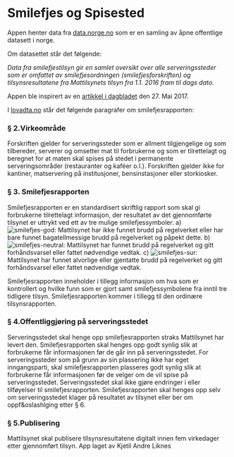 # Smilefjes og Spisested

Appen henter data fra [data.norge.no](http://data.norge.no/data/mattilsynet/smilefjestilsyn-p%C3%A5-serveringssteder) som er en samling av &aring;pne offentlige datasett i norge.

Om datasettet st&aring;r det f&oslash;lgende:

*Data fra smilefjestilsyn gir en samlet oversikt over alle serveringssteder som er omfattet av smilefjesordningen (smilefjesforskriften) og tilsynsresultatene fra Mattilsynets tilsyn fra 1.1. 2016 fram til dags dato.*

Appen ble inspirert av en [artikkel i dagbladet](http://www.dagbladet.no/mat/urettferdig-at-noen-restauranter-jukser-med-smilefjes/67608635) den 27. Mai 2017.

I [lovadta.no](https://lovdata.no/dokument/SF/forskrift/2015-09-25-1141) st&aring;r det f&oslash;lgende paragrafer om smilefjesrapporten:

### § 2.Virkeomr&aring;de

Forskriften gjelder for serveringssteder som er allment tilgjengelige og som tilbereder, serverer og omsetter mat til forbrukerne og som er tilrettelagt og beregnet for at maten skal spises p&aring; stedet i permanente serveringsomr&aring;der (restauranter og kaféer o.l.). Forskriften gjelder ikke for kantiner, matservering p&aring; institusjoner, bensinstasjoner eller storkiosker.

### § 3. Smilefjesrapporten

Smilefjesrapporten er en standardisert skriftlig rapport som skal gi forbrukerne tilrettelagt informasjon, der resultatet av det gjennomf&oslash;rte tilsynet er uttrykt ved ett av tre mulige smilefjessymboler.
a) ![smilefjes-god](https://lovdata.no/static/SF/sf-20150925-1141-01-01.jpg?timestamp=1493715427000): Mattilsynet har ikke funnet brudd p&aring; regelverket eller har bare funnet bagatellmessige brudd p&aring; regelverket og p&aring;pekt dette.
b) ![smilefjes-neutral](https://lovdata.no/static/SF/sf-20150925-1141-02-01.jpg?timestamp=1493715427000): Mattilsynet har funnet brudd p&aring; regelverket og gitt forh&aring;ndsvarsel eller fattet n&oslash;dvendige vedtak.
c) ![smilefjes-sur](https://lovdata.no/static/SF/sf-20150925-1141-03-01.jpg?timestamp=1493715427000): Mattilsynet har funnet alvorlige eller gjentatte brudd p&aring; regelverket og gitt forh&aring;ndsvarsel eller fattet n&oslash;dvendige vedtak.

Smilefjesrapporten inneholder i tillegg informasjon om hva som er kontrollert og hvilke funn som er gjort samt smilefjessymbolene fra inntil tre tidligere tilsyn. Smilefjesrapporten kommer i tillegg til den ordin&aelig;re tilsynsrapporten.

### § 4.Offentliggjøring på serveringsstedet

Serveringsstedet skal henge opp smilefjesrapporten straks Mattilsynet har levert den. Smilefjesrapporten skal henges opp godt synlig slik at forbrukerne f&aring;r informasjonen f&oslash;r de g&aring;r inn p&aring; serveringsstedet. For serveringssteder som p&aring; grunn av sin plassering ikke har eget inngangsparti, skal smilefjesrapporten plasseres godt synlig slik at forbrukerne f&aring;r informasjonen f&oslash;r de velger om de vil spise p&aring; serveringsstedet. Serveringsstedet skal ikke gj&oslash;re endringer i eller tilf&oslash;yelser til smilefjesrapporten. Smilefjesrapporten skal henges opp selv om serveringsstedet klager p&aring; resultatet av tilsynet eller ber om oppf&oslashlging etter § 6.

### § 5.Publisering

Mattilsynet skal publisere tilsynsresultatene digitalt innen fem virkedager etter gjennomf&oslash;rt tilsyn.
App laget av Kjetil Andre Liknes
